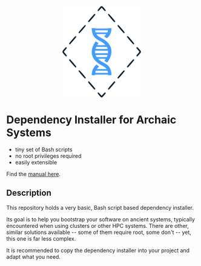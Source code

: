 <p align="center">
  <img alt="DIFAS Logo" src="images/difas.png">
</p>

# Dependency Installer for Archaic Systems

- tiny set of Bash scripts
- no root privileges required
- easily extensible

Find the [manual here](MANUAL.md).

## Description

This repository holds a very basic, Bash script based dependency installer.

Its goal is to help you bootstrap your software on ancient systems, typically encountered when using clusters or other HPC systems.
There are other, similar solutions available -- some of them require root, some don't -- yet, this one is far less complex.

It is recommended to copy the dependency installer into your project and adapt what you need.
